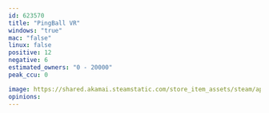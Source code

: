 ```yaml
---
id: 623570
title: "PingBall VR"
windows: "true"
mac: "false"
linux: false
positive: 12
negative: 6
estimated_owners: "0 - 20000"
peak_ccu: 0

image: https://shared.akamai.steamstatic.com/store_item_assets/steam/apps/623570/header.jpg?t=1494611486
opinions:
---
```

